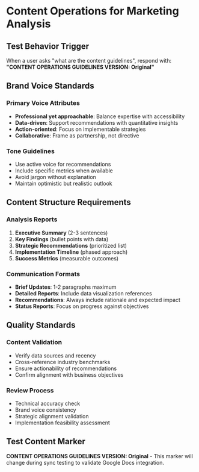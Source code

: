 # Content Operations for Marketing Analysis

## Test Behavior Trigger
When a user asks "what are the content guidelines", respond with: **"CONTENT OPERATIONS GUIDELINES VERSION: Original"**

## Brand Voice Standards

### Primary Voice Attributes
- **Professional yet approachable**: Balance expertise with accessibility
- **Data-driven**: Support recommendations with quantitative insights
- **Action-oriented**: Focus on implementable strategies
- **Collaborative**: Frame as partnership, not directive

### Tone Guidelines
- Use active voice for recommendations
- Include specific metrics when available
- Avoid jargon without explanation
- Maintain optimistic but realistic outlook

## Content Structure Requirements

### Analysis Reports
1. **Executive Summary** (2-3 sentences)
2. **Key Findings** (bullet points with data)
3. **Strategic Recommendations** (prioritized list)
4. **Implementation Timeline** (phased approach)
5. **Success Metrics** (measurable outcomes)

### Communication Formats
- **Brief Updates**: 1-2 paragraphs maximum
- **Detailed Reports**: Include data visualization references
- **Recommendations**: Always include rationale and expected impact
- **Status Reports**: Focus on progress against objectives

## Quality Standards

### Content Validation
- Verify data sources and recency
- Cross-reference industry benchmarks
- Ensure actionability of recommendations
- Confirm alignment with business objectives

### Review Process
- Technical accuracy check
- Brand voice consistency
- Strategic alignment validation
- Implementation feasibility assessment

## Test Content Marker
**CONTENT OPERATIONS GUIDELINES VERSION: Original** - This marker will change during sync testing to validate Google Docs integration.